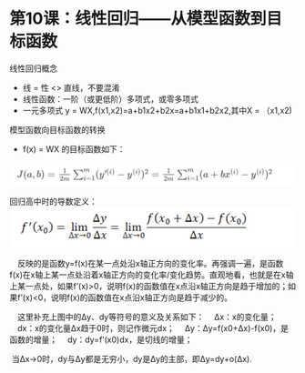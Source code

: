 

# 第10课：线性回归——从模型函数到目标函数

线性回归概念

* 线 = 性 <> 直线，不要混淆
* 线性函数：一阶（或更低阶）多项式，或零多项式
* 一元多项式 y = WX,f(x1,x2)=a+b1x2+b2x=a+b1x1+b2x2,其中X = （x1,x2) 

模型函数向目标函数的转换

* f(x) = WX  的目标函数如下：

![image-20181222101410729](../img/image-20181222101410729.png)



回归高中时的导数定义： 　 ![image-20181221232618812](../img/image-20181221232618812.png)

　反映的是函数y=f(x)在某一点处沿x轴正方向的变化率。再强调一遍，是函数f(x)在x轴上某一点处沿着x轴正方向的变化率/变化趋势。直观地看，也就是在x轴上某一点处，如果f’(x)>0，说明f(x)的函数值在x点沿x轴正方向是趋于增加的；如果f’(x)<0，说明f(x)的函数值在x点沿x轴正方向是趋于减少的。

　这里补充上图中的Δy、dy等符号的意义及关系如下： 
　Δx：x的变化量； 
　dx：x的变化量Δx趋于0时，则记作微元dx； 
　Δy：Δy=f(x0+Δx)-f(x0)，是函数的增量； 
　dy：dy=f’(x0)dx，是切线的增量； 

​    当Δx→0时，dy与Δy都是无穷小，dy是Δy的主部，即Δy=dy+o(Δx). 

